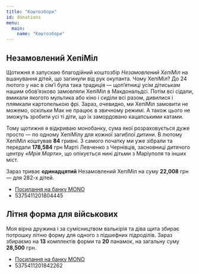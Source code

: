 ```yaml
---
title: "Коштозбори"
id: donations
menu:
  main:
    name: "Коштозбори"
---
```


## Незамовлений ХепіМіл

Щотижня я запускаю благодійний коштозбір *Незамовлений ХепіМіл* на вшанування дітей, що загинули від рук окупанта. Чому ХепіМіл? До 24 лютого у нас в сім’ї була така традиція — щоп’ятниці усім дітиськам нашим обов’язково замовляли ХепіМіл в Макдональдсі. Потім всі сідали, вмикали якогото мультика або кіно і сиділи всі разом, дивилися і плямкали картопелькою фрі. Зараз, очевидно, ми ХепіМіл замовити не можемо, оскільки Мак не працює в звичному режимі. А також цього не зможуть зробити усі ті діти, що їх замордовано кацапськими катами.

Тому щотижня я відкриваю монобанку, сума якої розраховується дуже просто — по одному ХепіМілу для кожної загиблої дитини. В лютому ХепіМіл коштував **84** гривні. З самого початку ми уже зібрали та передали **178,584** грн Марті Левченко з Чернівців, засновниці дитячого центру *«Мрія Марти»*, що опікується нині дітьми з Маріуполя та інших міст. 

Зараз триває **одинадцятий** Незамовлений ХепіМіл на суму **22,008** грн — для 282-х дітей.


- <a class="icon-link" href="https://send.monobank.ua/jar/2W1rxtLZB7" target="_blank" rel="noopener noreferrer">Посилання на банку MONO</a>
- 5375411201804445

## Літня форма для військових

Моя вірна дружина і за сумісництвом валькірія та діва щита збирає потрошку літню форму для одного з підшефних підроділів. Зараз збираємо на **13** комплектів форми та **20** панамок, на загальну суму **28,500** грн.

- <a class="icon-link" href="https://send.monobank.ua/jar/4fFdaMWaRh" target="_blank" rel="noopener noreferrer">Посилання на банку MONO</a>
- 5375411201842262
